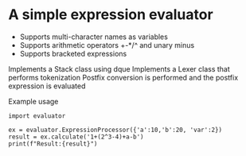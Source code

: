 # A simple expression evaluator 
- Supports multi-character names as variables
- Supports arithmetic operators +-*/^ and unary minus
- Supports bracketed expressions
 
Implements a Stack class using dque
Implements a Lexer class that performs tokenization
Postfix conversion is performed and the postfix expression is evaluated

Example usage
```
import evaluator

ex = evaluator.ExpressionProcessor({'a':10,'b':20, 'var':2})
result = ex.calculate('1+(2^3-4)+a-b')
print(f"Result:{result}")

``` 